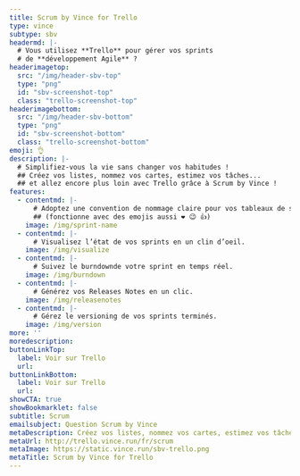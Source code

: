 ```yaml
---
title: Scrum by Vince for Trello
type: vince
subtype: sbv
headermd: |-
  # Vous utilisez **Trello** pour gérer vos sprints
  # de **développement Agile** ?
headerimagetop: 
  src: "/img/header-sbv-top"
  type: "png"
  id: "sbv-screenshot-top"
  class: "trello-screenshot-top"
headerimagebottom: 
  src: "/img/header-sbv-bottom"
  type: "png"
  id: "sbv-screenshot-bottom"
  class: "trello-screenshot-bottom"
emoji: 👌
description: |-
  # Simplifiez-vous la vie sans changer vos habitudes !
  ## Créez vos listes, nommez vos cartes, estimez vos tâches...
  ## et allez encore plus loin avec Trello grâce à Scrum by Vince !
features:
  - contentmd: |-
      # Adoptez une convention de nommage claire pour vos tableaux de sprints.
      ## (fonctionne avec des emojis aussi ❤ 😉 👍)
    image: /img/sprint-name
  - contentmd: |-
      # Visualisez l’état de vos sprints en un clin d’oeil.
    image: /img/visualize
  - contentmd: |-
      # Suivez le burndownde votre sprint en temps réel.
    image: /img/burndown
  - contentmd: |-
      # Générez vos Releases Notes en un clic.
    image: /img/releasenotes
  - contentmd: |-
      # Gérez le versioning de vos sprints terminés.
    image: /img/version
more: ''
moredescription: 
buttonLinkTop:
  label: Voir sur Trello
  url: 
buttonLinkBottom:
  label: Voir sur Trello
  url: 
showCTA: true
showBookmarklet: false
subtitle: Scrum
emailsubject: Question Scrum by Vince
metaDescription: Créez vos listes, nommez vos cartes, estimez vos tâches… et allez encore plus loin avec Trello grâce à Scrum by Vince !
metaUrl: http://trello.vince.run/fr/scrum
metaImage: https://static.vince.run/sbv-trello.png
metaTitle: Scrum by Vince for Trello
---
```

